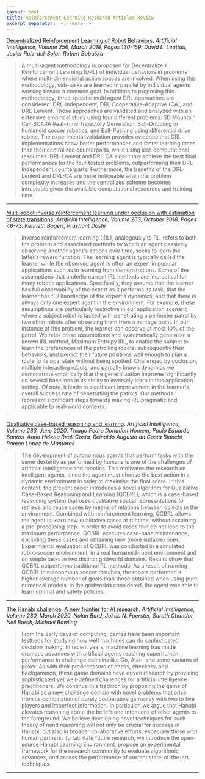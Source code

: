 ```yaml
---
layout: post
title: Reinforcement Learning Research Articles Review
excerpt_separator:  <!--more-->
---
```


[Decentralized Reinforcement Learning of Robot Behaviors](https://www.sciencedirect.com/science/article/pii/S0004370217301674).
<cite>Artificial Intelligence, Volume 256, March 2018, Pages 130-159.
      David L. Leottau, Javier Ruiz-del-Solar, Robert Babuška</cite>
> A multi-agent methodology is proposed for Decentralized Reinforcement Learning (DRL) of individual behaviors in problems where multi-dimensional action spaces are involved. When using this methodology, sub-tasks are learned in parallel by individual agents working toward a common goal. In addition to proposing this methodology, three specific multi agent DRL approaches are considered: DRL-Independent, DRL Cooperative-Adaptive (CA), and DRL-Lenient. These approaches are validated and analyzed with an extensive empirical study using four different problems: 3D Mountain Car, SCARA Real-Time Trajectory Generation, Ball-Dribbling in humanoid soccer robotics, and Ball-Pushing using differential drive robots. The experimental validation provides evidence that DRL implementations show better performances and faster learning times than their centralized counterparts, while using less computational resources. DRL-Lenient and DRL-CA algorithms achieve the best final performances for the four tested problems, outperforming their DRL-Independent counterparts. Furthermore, the benefits of the DRL-Lenient and DRL-CA are more noticeable when the problem complexity increases and the centralized scheme becomes intractable given the available computational resources and training time. 

***

[Multi-robot inverse reinforcement learning under occlusion with estimation of state transitions](https://www.sciencedirect.com/science/article/pii/S0004370218303606).
<cite>Artificial Intelligence, Volume 263, October 2018, Pages 46-73.
      Kenneth Bogert, Prashant Doshi</cite>
> Inverse reinforcement learning (IRL), analogously to RL, refers to both the problem and associated methods by which an agent passively observing another agent's actions over time, seeks to learn the latter's reward function. The learning agent is typically called the learner while the observed agent is often an expert in popular applications such as in learning from demonstrations. Some of the assumptions that underlie current IRL methods are impractical for many robotic applications. Specifically, they assume that the learner has full observability of the expert as it performs its task; that the learner has full knowledge of the expert's dynamics; and that there is always only one expert agent in the environment. For example, these assumptions are particularly restrictive in our application scenario where a subject robot is tasked with penetrating a perimeter patrol by two other robots after observing them from a vantage point. In our instance of this problem, the learner can observe at most 10% of the patrol. We relax these assumptions and systematically generalize a known IRL method, Maximum Entropy IRL, to enable the subject to learn the preferences of the patrolling robots, subsequently their behaviors, and predict their future positions well enough to plan a route to its goal state without being spotted. Challenged by occlusion, multiple interacting robots, and partially known dynamics we demonstrate empirically that the generalization improves significantly on several baselines in its ability to inversely learn in this application setting. Of note, it leads to significant improvement in the learner's overall success rate of penetrating the patrols. Our methods represent significant steps towards making IRL pragmatic and applicable to real-world contexts. 

***

[Qualitative case-based reasoning and learning](https://www.sciencedirect.com/science/article/pii/S0004370218303424).
<cite>Artificial Intelligence, Volume 283, June 2020.
      Thiago Pedro Donadon Homem, Paulo Eduardo Santos, Anna Helena Reali Costa, Reinaldo Augusto da Costa Bianchi, Ramon Lopez de Mantaras</cite>
> The development of autonomous agents that perform tasks with the same dexterity as performed by humans is one of the challenges of artificial intelligence and robotics. This motivates the research on intelligent agents, since the agent must choose the best action in a dynamic environment in order to maximise the final score. In this context, the present paper introduces a novel algorithm for Qualitative Case-Based Reasoning and Learning (QCBRL), which is a case-based reasoning system that uses qualitative spatial representations to retrieve and reuse cases by means of relations between objects in the environment. Combined with reinforcement learning, QCBRL allows the agent to learn new qualitative cases at runtime, without assuming a pre-processing step. In order to avoid cases that do not lead to the maximum performance, QCBRL executes case-base maintenance, excluding these cases and obtaining new (more suitable) ones. Experimental evaluation of QCBRL was conducted in a simulated robot-soccer environment, in a real humanoid-robot environment and on simple tasks in two distinct gridworld domains. Results show that QCBRL outperforms traditional RL methods. As a result of running QCBRL in autonomous soccer matches, the robots performed a higher average number of goals than those obtained when using pure numerical models. In the gridworlds considered, the agent was able to learn optimal and safety policies. 

***

[The Hanabi challenge: A new frontier for AI research](https://www.sciencedirect.com/science/article/pii/S0004370218303424).
<cite>Artificial Intelligence, Volume 280, March 2020.
      Nolan Bard, Jakob N. Foerster, Sarath Chandar, Neil Burch, Michael Bowling</cite>
> From the early days of computing, games have been important testbeds for studying how well machines can do sophisticated decision making. In recent years, machine learning has made dramatic advances with artificial agents reaching superhuman performance in challenge domains like Go, Atari, and some variants of poker. As with their predecessors of chess, checkers, and backgammon, these game domains have driven research by providing sophisticated yet well-defined challenges for artificial intelligence practitioners. We continue this tradition by proposing the game of Hanabi as a new challenge domain with novel problems that arise from its combination of purely cooperative gameplay with two to five players and imperfect information. In particular, we argue that Hanabi elevates reasoning about the beliefs and intentions of other agents to the foreground. We believe developing novel techniques for such theory of mind reasoning will not only be crucial for success in Hanabi, but also in broader collaborative efforts, especially those with human partners. To facilitate future research, we introduce the open-source Hanabi Learning Environment, propose an experimental framework for the research community to evaluate algorithmic advances, and assess the performance of current state-of-the-art techniques. 

***